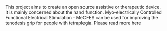 This project aims to create an open source assistive or therapeutic device. It is mainly concerned about the hand function. Myo-electrically Controlled Functional Electrical Stimulation - MeCFES can be used for improving the tenodesis grip for people with tetraplegia. 
Please read more here

